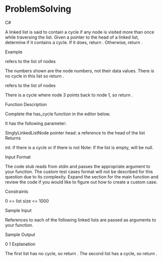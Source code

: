 # ProblemSolving
C#

A linked list is said to contain a cycle if any node is visited more than once while traversing the list. Given a pointer to the head of a linked list, determine if it contains a cycle. If it does, return . Otherwise, return .

Example

 refers to the list of nodes 

The numbers shown are the node numbers, not their data values. There is no cycle in this list so return .

 refers to the list of nodes 

There is a cycle where node 3 points back to node 1, so return .

Function Description

Complete the has_cycle function in the editor below.

It has the following parameter:

SinglyLinkedListNode pointer head: a reference to the head of the list
Returns

int:  if there is a cycle or  if there is not
Note: If the list is empty,  will be null.

Input Format

The code stub reads from stdin and passes the appropriate argument to your function. The custom test cases format will not be described for this question due to its complexity. Expand the section for the main function and review the code if you would like to figure out how to create a custom case.

Constraints

 0 <= list size <= 1000

Sample Input

References to each of the following linked lists are passed as arguments to your function.

Sample Output

0
1
Explanation

The first list has no cycle, so return .
The second list has a cycle, so return .
